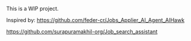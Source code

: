 This is a WIP project.

Inspired by:
https://github.com/feder-cr/Jobs_Applier_AI_Agent_AIHawk

https://github.com/surapuramakhil-org/Job_search_assistant
